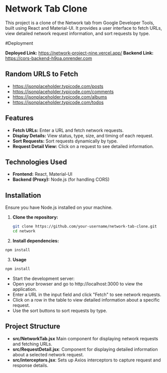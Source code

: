 # Network Tab Clone

This project is a clone of the Network tab from Google Developer Tools, built using React and Material-UI. It provides a user interface to fetch URLs, view detailed network request information, and sort requests by type.


#Deployment

 **Deployed Link:** https://network-project-nine.vercel.app/
 **Backend Link:**  https://cors-backend-h9oa.onrender.com


 ## Random URLS to Fetch

 - https://jsonplaceholder.typicode.com/posts
 - https://jsonplaceholder.typicode.com/comments
 - https://jsonplaceholder.typicode.com/albums
 - https://jsonplaceholder.typicode.com/todos

## Features

- **Fetch URLs:** Enter a URL and fetch network requests.
- **Display Details:** View status, type, size, and timing of each request.
- **Sort Requests:** Sort requests dynamically by type.
- **Request Detail View:** Click on a request to see detailed information.

## Technologies Used

- **Frontend:** React, Material-UI
- **Backend (Proxy):** Node.js (for handling CORS)

## Installation

Ensure you have Node.js installed on your machine.

1. **Clone the repository:**

   ```bash
   git clone https://github.com/your-username/network-tab-clone.git
   cd network
   ```
2. **Install dependencies:**

  ```bash
  npm install
   ```
3. **Usage**

  ```bash
  npm install
   ```
- Start the development server:
- Open your browser and go to http://localhost:3000 to view the application.
- Enter a URL in the input field and click "Fetch" to see network requests.
- Click on a row in the table to view detailed information about a specific request.
- Use the sort buttons to sort requests by type.

## Project Structure

- **src/NetworkTab.jsx**  Main component for displaying network requests and fetching URLs.
- **src/RequestDetail.jsx**: Component for displaying detailed information about a selected network request.
- **src/interceptors.jsx**: Sets up Axios interceptors to capture request and response details.
